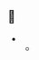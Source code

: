 🗿
-----------------------------------------

<ul>
  <li>
    <ul>
      <li></li>
    </ul>
  </li>
</ul>


